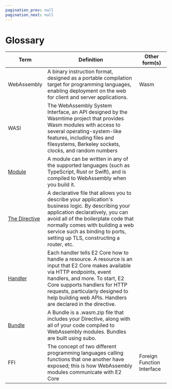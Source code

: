 ```yaml
---
pagination_prev: null
pagination_next: null
---
```


# Glossary

| Term                                                    | Definition                                                                                                                                                                                                                                                                                             | Other form(s)              |
|---------------------------------------------------------|--------------------------------------------------------------------------------------------------------------------------------------------------------------------------------------------------------------------------------------------------------------------------------------------------------| -------------------------- |
| WebAssembly                                             | A binary instruction format, designed as a portable compilation target for programming languages, enabling deployment on the web for client and server applications.                                                                                                                                   | Wasm                       |
| WASI                                                    | The WebAssembly System Interface, an API designed by the Wasmtime project that provides Wasm modules with access to several operating-system-like features, including files and filesystems, Berkeley sockets, clocks, and random numbers                                                              |                            |
| [Module](docs/e2-core/concepts/runnables.md)            | A module can be written in any of the supported languages (such as TypeScript, Rust or Swift), and is compiled to WebAssembly when you build it.                                                                                                                                                       |                            |
| [The Directive](docs/e2-core/concepts/the-directive.md) | A declarative file that allows you to describe your application's business logic. By describing your application declaratively, you can avoid all of the boilerplate code that normally comes with building a web service such as binding to ports, setting up TLS, constructing a router, etc.        |                            |
| [Handler](docs/e2-core/usage/creating-handlers.md)      | Each handler tells E2 Core how to handle a resource. A resource is an input that E2 Core makes available via HTTP endpoints, event handlers, and more. To start, E2 Core supports handlers for HTTP requests, particularly designed to help building web APIs. Handlers are declared in the directive. |                            |
| [Bundle](docs/e2-core/usage/build-your-application.md)  | A Bundle is a .wasm.zip file that includes your Directive, along with all of your code compiled to WebAssembly modules. Bundles are built using subo.                                                                                                                                                  |                            |
| FFI                                                     | The concept of two different programming languages calling functions that one another have exposed; this is how  WebAssembly modules communicate with E2 Core                                                                                                                                          | Foreign Function Interface |
